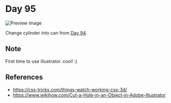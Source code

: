# Day 95

![Preview image](sample.gif)

Change cylinder into can from [Day 94](../094).

## Note

First time to use illustrator. cool! :)

## References

* https://css-tricks.com/things-watch-working-css-3d/
* https://www.wikihow.com/Cut-a-Hole-in-an-Object-in-Adobe-Illustrator

